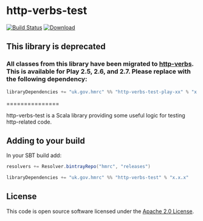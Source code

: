 http-verbs-test
===============

[![Build Status](https://travis-ci.org/hmrc/http-verbs-test.svg)](https://travis-ci.org/hmrc/http-verbs-test) [ ![Download](https://api.bintray.com/packages/hmrc/releases/http-verbs-test/images/download.svg) ](https://bintray.com/hmrc/releases/http-verbs-test/_latestVersion)

## This library is deprecated
### All classes from this library have been migrated to [http-verbs](https://github.com/hmrc/http-verbs). This is available for Play 2.5, 2.6, and 2.7. Please replace with the following dependency:
```scala
libraryDependencies += "uk.gov.hmrc" %% "http-verbs-test-play-xx" % "x.x.x"
```

===============

http-verbs-test is a Scala library providing some useful logic for testing http-related code.

## Adding to your build

In your SBT build add:

```scala
resolvers += Resolver.bintrayRepo("hmrc", "releases")

libraryDependencies += "uk.gov.hmrc" %% "http-verbs-test" % "x.x.x"
```

## License ##
 
This code is open source software licensed under the [Apache 2.0 License]("http://www.apache.org/licenses/LICENSE-2.0.html").
